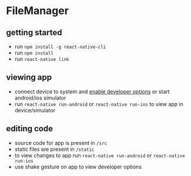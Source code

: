 # FileManager

## getting started
* run `npm install -g react-native-cli`
* run `npm install`
* run `react-native link`

## viewing app
* connect device to system and [enable developer options](https://www.androidcentral.com/how-enable-developer-settings-android-42) or start android/ios simulator
* run `react-native run-android` or `react-native run-ios` to view app in device/simulator

## editing code
* source code for app is present in `/src`
* static files are present in `/static`
* to view changes to app run `react-native run-android` or `react-native run-ios`
* use shake gesture on app to view developer options
